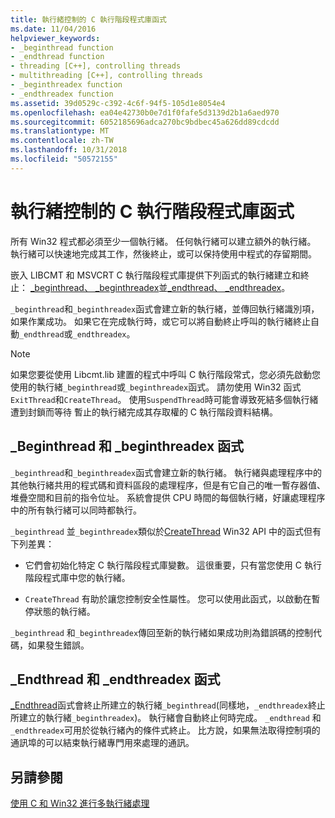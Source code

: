 ```yaml
---
title: 執行緒控制的 C 執行階段程式庫函式
ms.date: 11/04/2016
helpviewer_keywords:
- _beginthread function
- _endthread function
- threading [C++], controlling threads
- multithreading [C++], controlling threads
- _beginthreadex function
- _endthreadex function
ms.assetid: 39d0529c-c392-4c6f-94f5-105d1e8054e4
ms.openlocfilehash: ea04e42730b0e7d1f0fafe5d3139d2b1a6aed970
ms.sourcegitcommit: 6052185696adca270bc9bdbec45a626dd89cdcdd
ms.translationtype: MT
ms.contentlocale: zh-TW
ms.lasthandoff: 10/31/2018
ms.locfileid: "50572155"
---
```

# <a name="c-run-time-library-functions-for-thread-control"></a>執行緒控制的 C 執行階段程式庫函式

所有 Win32 程式都必須至少一個執行緒。 任何執行緒可以建立額外的執行緒。 執行緒可以快速地完成其工作，然後終止，或可以保持使用中程式的存留期間。

嵌入 LIBCMT 和 MSVCRT C 執行階段程式庫提供下列函式的執行緒建立和終止： [_beginthread、 _beginthreadex](../c-runtime-library/reference/beginthread-beginthreadex.md)並[_endthread、 _endthreadex](../c-runtime-library/reference/endthread-endthreadex.md)。

`_beginthread`和`_beginthreadex`函式會建立新的執行緒，並傳回執行緒識別項，如果作業成功。 如果它在完成執行時，或它可以將自動終止呼叫的執行緒終止自動`_endthread`或`_endthreadex`。

> [!NOTE]
> 如果您要從使用 Libcmt.lib 建置的程式中呼叫 C 執行階段常式，您必須先啟動您使用的執行緒`_beginthread`或`_beginthreadex`函式。 請勿使用 Win32 函式`ExitThread`和`CreateThread`。 使用`SuspendThread`時可能會導致死結多個執行緒遭到封鎖而等待 暫止的執行緒完成其存取權的 C 執行階段資料結構。

##  <a name="_core_the__beginthread_function"></a> _Beginthread 和 _beginthreadex 函式

`_beginthread`和`_beginthreadex`函式會建立新的執行緒。 執行緒與處理程序中的其他執行緒共用的程式碼和資料區段的處理程序，但是有它自己的唯一暫存器值、 堆疊空間和目前的指令位址。 系統會提供 CPU 時間的每個執行緒，好讓處理程序中的所有執行緒可以同時都執行。

`_beginthread` 並`_beginthreadex`類似於[CreateThread](/windows/desktop/api/processthreadsapi/nf-processthreadsapi-createthread) Win32 API 中的函式但有下列差異：

- 它們會初始化特定 C 執行階段程式庫變數。 這很重要，只有當您使用 C 執行階段程式庫中您的執行緒。

- `CreateThread` 有助於讓您控制安全性屬性。 您可以使用此函式，以啟動在暫停狀態的執行緒。

`_beginthread` 和`_beginthreadex`傳回至新的執行緒如果成功則為錯誤碼的控制代碼，如果發生錯誤。

##  <a name="_core_the__endthread_function"></a> _Endthread 和 _endthreadex 函式

[_Endthread](../c-runtime-library/reference/endthread-endthreadex.md)函式會終止所建立的執行緒`_beginthread`(同樣地，`_endthreadex`終止所建立的執行緒`_beginthreadex`)。 執行緒會自動終止何時完成。 `_endthread` 和`_endthreadex`可用於從執行緒內的條件式終止。 比方說，如果無法取得控制項的通訊埠的可以結束執行緒專門用來處理的通訊。

## <a name="see-also"></a>另請參閱

[使用 C 和 Win32 進行多執行緒處理](multithreading-with-c-and-win32.md)
